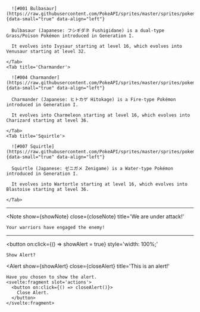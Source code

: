 <script>
  // TODO put stuff in lib directory
  import { Tabs, Tab } from '$components/misc/tabs'
  import Note from '$components/misc/note.svelte'
  let showNote = true
  const closeNote = () => { showNote = false }
  import Alert from '$components/misc/alert.svelte'
  let showAlert = false
  const closeAlert = () => { showAlert = false }
  import PhotoGrid from '$components/misc/photo-grid.svelte'

</script>

<div id="tabs">

  <Tabs name='test-tabs'>
    <Tab title='Bulbasaur'>

      ![#001 Bulbasaur](https://raw.githubusercontent.com/PokeAPI/sprites/master/sprites/pokemon/1.png){data-small="true" data-align="left"}

      Bulbasaur (Japanese: フシギダネ Fushigidane) is a dual-type Grass/Poison Pokémon introduced in Generation I.

      It evolves into Ivysaur starting at level 16, which evolves into Venusaur starting at level 32. 

    </Tab>
    <Tab title='Charmander'>

      ![#004 Charmander](https://raw.githubusercontent.com/PokeAPI/sprites/master/sprites/pokemon/4.png){data-small="true" data-align="left"}

      Charmander (Japanese: ヒトカゲ Hitokage) is a Fire-type Pokémon introduced in Generation I.

      It evolves into Charmeleon starting at level 16, which evolves into Charizard starting at level 36. 

    </Tab>
    <Tab title='Squirtle'>

      ![#007 Squirtle](https://raw.githubusercontent.com/PokeAPI/sprites/master/sprites/pokemon/7.png){data-small="true" data-align="left"}

      Squirtle (Japanese: ゼニガメ Zenigame) is a Water-type Pokémon introduced in Generation I.

      It evolves into Wartortle starting at level 16, which evolves into Blastoise starting at level 36. 

    </Tab>
  </Tabs>

</div>

---

<div id="note">

  <Note
    show={showNote}
    close={closeNote}
    title='We are under attack!'
  >
    Your warriors have engaged the enemy!
  </Note>

</div>

---

<div id="alert">

  <button
    on:click={() => showAlert = true}
    style='width: 100%;'
  >
    Show Alert?
  </button>

  <Alert
    show={showAlert}
    close={closeAlert}
    title='This is an alert!'
  >
    Have you chosen to show the alert.
    <svelte:fragment slot='actions'>
      <button on:click={() => closeAlert()}>
        Close Alert.
      </button>
    </svelte:fragment>
  </Alert>

</div>
